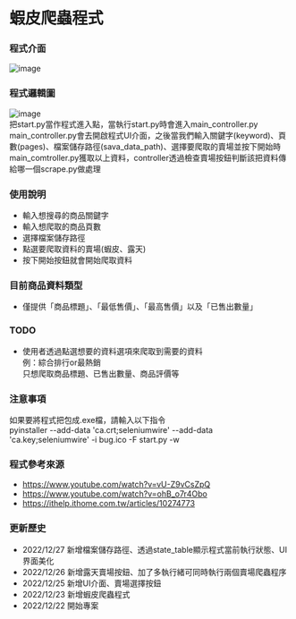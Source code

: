 # 蝦皮爬蟲程式

### 程式介面
![image](https://imgur.com/Lpp3TeI.jpg)

### 程式邏輯圖
![image](https://imgur.com/KZFyE9n.jpg)  
把start.py當作程式進入點，當執行start.py時會進入main_controller.py
main_controller.py會去開啟程式UI介面，之後當我們輸入關鍵字(keyword)、頁數(pages)、檔案儲存路徑(sava_data_path)、選擇要爬取的賣場並按下開始時  
main_comtroller.py獲取以上資料，controller透過檢查賣場按鈕判斷該把資料傳給哪一個scrape.py做處理

### 使用說明
  * 輸入想搜尋的商品關鍵字
  * 輸入想爬取的商品頁數
  * 選擇檔案儲存路徑
  * 點選要爬取資料的賣場(蝦皮、露天)
  * 按下開始按鈕就會開始爬取資料
  
### 目前商品資料類型
  * 僅提供「商品標題」、「最低售價」、「最高售價」以及「已售出數量」
  
### TODO
  * 使用者透過點選想要的資料選項來爬取到需要的資料  
    例：綜合排行or最熱銷  
        只想爬取商品標題、已售出數量、商品評價等
        
### 注意事項
  如果要將程式把包成.exe檔，請輸入以下指令  
  pyinstaller --add-data 'ca.crt;seleniumwire' --add-data 'ca.key;seleniumwire' -i bug.ico -F start.py -w

### 程式參考來源
  * https://www.youtube.com/watch?v=vU-Z9vCsZpQ
  * https://www.youtube.com/watch?v=ohB_o7r4Obo
  * https://ithelp.ithome.com.tw/articles/10274773

### 更新歷史
  * 2022/12/27 新增檔案儲存路徑、透過state_table顯示程式當前執行狀態、UI界面美化
  * 2022/12/26 新增露天賣場按鈕、加了多執行緒可同時執行兩個賣場爬蟲程序
  * 2022/12/25 新增UI介面、賣場選擇按鈕
  * 2022/12/23 新增蝦皮爬蟲程式
  * 2022/12/22 開始專案
